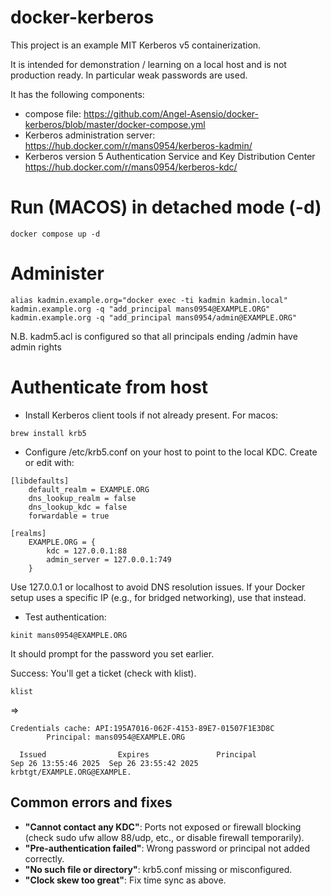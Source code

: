 # docker-kerberos

This project is an example MIT Kerberos v5 containerization.

It is intended for demonstration / learning on a local host and is not production ready. In particular weak passwords are used.

It has the following components:

* compose file: https://github.com/Angel-Asensio/docker-kerberos/blob/master/docker-compose.yml
* Kerberos administration server: https://hub.docker.com/r/mans0954/kerberos-kadmin/
* Kerberos version 5 Authentication Service and Key Distribution Center https://hub.docker.com/r/mans0954/kerberos-kdc/

# Run (MACOS) in detached mode (-d)
```
docker compose up -d 
```

# Administer
```
alias kadmin.example.org="docker exec -ti kadmin kadmin.local"
kadmin.example.org -q "add_principal mans0954@EXAMPLE.ORG"
kadmin.example.org -q "add_principal mans0954/admin@EXAMPLE.ORG"
```
N.B. kadm5.acl is configured so that all principals ending /admin have admin rights

# Authenticate from host
* Install Kerberos client tools if not already present. 
For macos: 
```
brew install krb5
```

* Configure /etc/krb5.conf on your host to point to the local KDC. Create or edit with:
```
[libdefaults]
    default_realm = EXAMPLE.ORG
    dns_lookup_realm = false
    dns_lookup_kdc = false
    forwardable = true

[realms]
    EXAMPLE.ORG = {
        kdc = 127.0.0.1:88
        admin_server = 127.0.0.1:749
    }
```
Use 127.0.0.1 or localhost to avoid DNS resolution issues. If your Docker setup uses a specific IP (e.g., for bridged networking), use that instead.

* Test authentication: 
```
kinit mans0954@EXAMPLE.ORG
```
It should prompt for the password you set earlier.

Success: You'll get a ticket (check with klist).

```
klist
```
=>
```
Credentials cache: API:195A7016-062F-4153-89E7-01507F1E3D8C
        Principal: mans0954@EXAMPLE.ORG

  Issued                Expires               Principal
Sep 26 13:55:46 2025  Sep 26 23:55:42 2025  krbtgt/EXAMPLE.ORG@EXAMPLE.
```

## Common errors and fixes

- **"Cannot contact any KDC"**: Ports not exposed or firewall blocking (check sudo ufw allow 88/udp, etc., or disable firewall temporarily).
- **"Pre-authentication failed"**: Wrong password or principal not added correctly.
- **"No such file or directory"**: krb5.conf missing or misconfigured.
- **"Clock skew too great"**: Fix time sync as above.